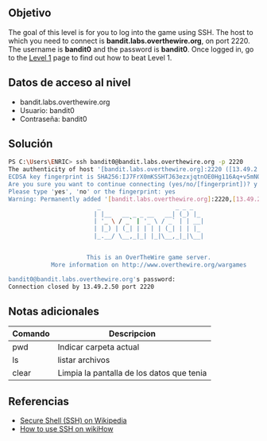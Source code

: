 
## Objetivo
The goal of this level is for you to log into the game using SSH. The host to which you need to connect is **bandit.labs.overthewire.org**, on port 2220. The username is **bandit0** and the password is **bandit0**. Once logged in, go to the [Level 1](https://overthewire.org/wargames/bandit/bandit1.html) page to find out how to beat Level 1.

## Datos de acceso al nivel
- bandit.labs.overthewire.org
- Usuario: bandit0
- Contraseña: bandit0
## Solución
```bash
PS C:\Users\ENRIC> ssh bandit0@bandit.labs.overthewire.org -p 2220
The authenticity of host '[bandit.labs.overthewire.org]:2220 ([13.49.2.50]:2220)' can't be established.
ECDSA key fingerprint is SHA256:IJ7FrX0mKSSHTJ63ezxjqtnOE0Hg116Aq+v5mN0+HdE.
Are you sure you want to continue connecting (yes/no/[fingerprint])? y
Please type 'yes', 'no' or the fingerprint: yes
Warning: Permanently added '[bandit.labs.overthewire.org]:2220,[13.49.2.50]:2220' (ECDSA) to the list of known hosts.
                         _                     _ _ _
                        | |__   __ _ _ __   __| (_) |_
                        | '_ \ / _` | '_ \ / _` | | __|
                        | |_) | (_| | | | | (_| | | |_
                        |_.__/ \__,_|_| |_|\__,_|_|\__|


                      This is an OverTheWire game server.
            More information on http://www.overthewire.org/wargames

bandit0@bandit.labs.overthewire.org's password:
Connection closed by 13.49.2.50 port 2220
```
## Notas adicionales

| Comando | Descripcion |
|---------|-------------|
| pwd | Indicar carpeta actual |
| ls | listar archivos |
| clear | Limpia la pantalla de los datos que tenia |

## Referencias
-   [Secure Shell (SSH) on Wikipedia](https://en.wikipedia.org/wiki/Secure_Shell)
-   [How to use SSH on wikiHow](https://www.wikihow.com/Use-SSH)